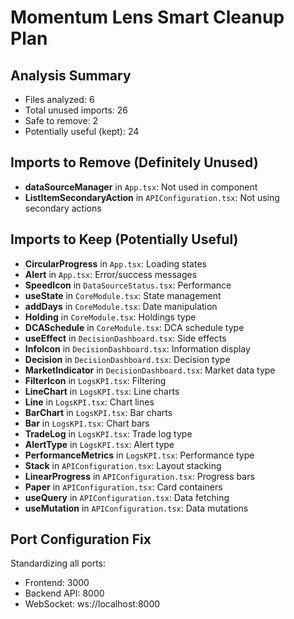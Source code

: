 # Momentum Lens Smart Cleanup Plan

## Analysis Summary

- Files analyzed: 6
- Total unused imports: 26
- Safe to remove: 2
- Potentially useful (kept): 24

## Imports to Remove (Definitely Unused)

- **dataSourceManager** in `App.tsx`: Not used in component
- **ListItemSecondaryAction** in `APIConfiguration.tsx`: Not using secondary actions

## Imports to Keep (Potentially Useful)

- **CircularProgress** in `App.tsx`: Loading states
- **Alert** in `App.tsx`: Error/success messages
- **SpeedIcon** in `DataSourceStatus.tsx`: Performance
- **useState** in `CoreModule.tsx`: State management
- **addDays** in `CoreModule.tsx`: Date manipulation
- **Holding** in `CoreModule.tsx`: Holdings type
- **DCASchedule** in `CoreModule.tsx`: DCA schedule type
- **useEffect** in `DecisionDashboard.tsx`: Side effects
- **InfoIcon** in `DecisionDashboard.tsx`: Information display
- **Decision** in `DecisionDashboard.tsx`: Decision type
- **MarketIndicator** in `DecisionDashboard.tsx`: Market data type
- **FilterIcon** in `LogsKPI.tsx`: Filtering
- **LineChart** in `LogsKPI.tsx`: Line charts
- **Line** in `LogsKPI.tsx`: Chart lines
- **BarChart** in `LogsKPI.tsx`: Bar charts
- **Bar** in `LogsKPI.tsx`: Chart bars
- **TradeLog** in `LogsKPI.tsx`: Trade log type
- **AlertType** in `LogsKPI.tsx`: Alert type
- **PerformanceMetrics** in `LogsKPI.tsx`: Performance type
- **Stack** in `APIConfiguration.tsx`: Layout stacking
- **LinearProgress** in `APIConfiguration.tsx`: Progress bars
- **Paper** in `APIConfiguration.tsx`: Card containers
- **useQuery** in `APIConfiguration.tsx`: Data fetching
- **useMutation** in `APIConfiguration.tsx`: Data mutations

## Port Configuration Fix

Standardizing all ports:
- Frontend: 3000
- Backend API: 8000
- WebSocket: ws://localhost:8000